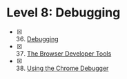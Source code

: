 # Level 8: Debugging

- [x] 36. [Debugging](./36-debugging.md)
- [x] 37. [The Browser Developer Tools](./37-devtools.md)
- [x] 38. [Using the Chrome Debugger](./38-debugger.md)
